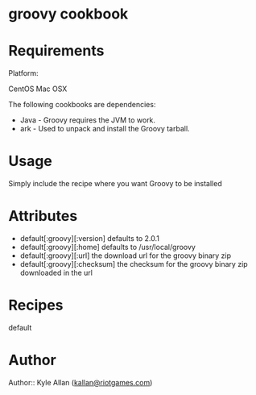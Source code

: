 # groovy cookbook

# Requirements

Platform:

CentOS
Mac OSX

The following cookbooks are dependencies:

* Java - Groovy requires the JVM to work.
* ark - Used to unpack and install the Groovy tarball.

# Usage

Simply include the recipe where you want Groovy to be installed

# Attributes

* default[:groovy][:version] defaults to 2.0.1
* default[:groovy][:home] defaults to /usr/local/groovy
* default[:groovy][:url] the download url for the groovy binary zip
* default[:groovy][:checksum] the checksum for the groovy binary zip downloaded in the url

# Recipes

default

# Author

Author:: Kyle Allan (<kallan@riotgames.com>)
